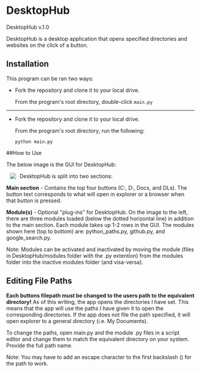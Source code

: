 # DesktopHub

DesktopHub v.1.0

DesktopHub is a desktop application that opens specified directories and websites on the click of a button.

## Installation ##

This program can be ran two ways:

+ Fork the repository and clone it to your local drive.

  From the program's root directory, double-click `main.py`

---

+ Fork the repository and clone it to your local drive.

  From the program's root directory, run the following:

  `python main.py`

##How to Use

The below image is the GUI for DesktopHub:

<img src="http://s33.postimg.org/xa94b0ojz/desktophub_gui_with_mods.png" align="left" hspace="10">

DesktopHub is split into two sections:

**Main section** - Contains the top four buttons (C:, D:, Docs, and DLs). 
                   The button text corresponds to what will open in explorer 
                   or a browser when that button is pressed.

**Module(s)** - Optional "plug-ins" for DesktopHub. On the image to the left,
                there are three modules loaded (below the dotted horizontal line)
                in addition to the main section. Each module takes up 1-2 rows in the GUI.
                The modules shown here (top to bottom) are: python_paths.py, github.py,
                and google_search.py.
            
Note: Modules can be activated and inactivated by moving the module (files in 
      DesktopHub/modules folder with the .py extention) from the modules folder into 
      the inactive modules folder (and visa-versa).
      
## Editing File Paths ##

**Each buttons filepath must be changed to the users path to the equivalent directory!**
As of this writing, the app opens the directories I have set. This means that the app
will use the paths I have given it to open the corresponding directories. If the app
does not file the path specified, it will open explorer to a general directory 
(i.e. My Documents).

To change the paths, open main.py and the module .py files in a script editor and change them
to match the equivalent directory on your system. Provide the full path name.

Note: You may have to add an escape character to the first backslash (\) for the path to work.


